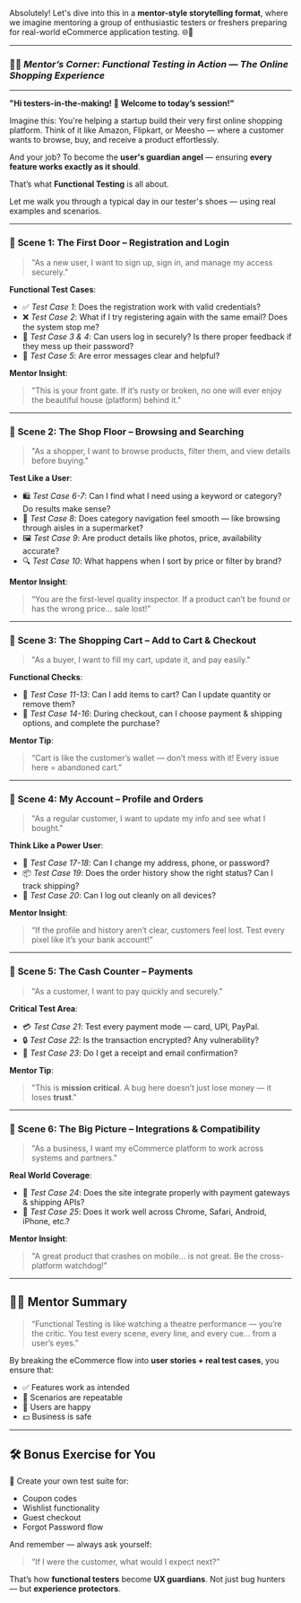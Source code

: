 Absolutely! Let's dive into this in a **mentor-style storytelling format**, where we imagine mentoring a group of enthusiastic testers or freshers preparing for real-world eCommerce application testing. 🌐🛒

---

### 🧑‍🏫 *Mentor’s Corner: Functional Testing in Action — The Online Shopping Experience*

---

**"Hi testers-in-the-making! 👋 Welcome to today’s session!"**

Imagine this: You're helping a startup build their very first online shopping platform. Think of it like Amazon, Flipkart, or Meesho — where a customer wants to browse, buy, and receive a product effortlessly.

And your job?
To become the **user's guardian angel** — ensuring **every feature works exactly as it should**.

That’s what **Functional Testing** is all about.

Let me walk you through a typical day in our tester's shoes — using real examples and scenarios.

---

### 📌 **Scene 1: The First Door – Registration and Login**

> "As a new user, I want to sign up, sign in, and manage my access securely."

**Functional Test Cases**:

* ✅ *Test Case 1*: Does the registration work with valid credentials?
* ❌ *Test Case 2*: What if I try registering again with the same email? Does the system stop me?
* 🔐 *Test Case 3 & 4*: Can users log in securely? Is there proper feedback if they mess up their password?
* 💬 *Test Case 5*: Are error messages clear and helpful?

**Mentor Insight**:

> "This is your front gate. If it’s rusty or broken, no one will ever enjoy the beautiful house (platform) behind it."

---

### 📌 **Scene 2: The Shop Floor – Browsing and Searching**

> "As a shopper, I want to browse products, filter them, and view details before buying."

**Test Like a User**:

* 🛍 *Test Case 6-7*: Can I find what I need using a keyword or category? Do results make sense?
* 📁 *Test Case 8*: Does category navigation feel smooth — like browsing through aisles in a supermarket?
* 🖼 *Test Case 9*: Are product details like photos, price, availability accurate?
* 🔍 *Test Case 10*: What happens when I sort by price or filter by brand?

**Mentor Insight**:

> “You are the first-level quality inspector. If a product can’t be found or has the wrong price… sale lost!”

---

### 📌 **Scene 3: The Shopping Cart – Add to Cart & Checkout**

> "As a buyer, I want to fill my cart, update it, and pay easily."

**Functional Checks**:

* 🧺 *Test Case 11-13*: Can I add items to cart? Can I update quantity or remove them?
* 🧾 *Test Case 14-16*: During checkout, can I choose payment & shipping options, and complete the purchase?

**Mentor Tip**:

> “Cart is like the customer’s wallet — don’t mess with it! Every issue here = abandoned cart.”

---

### 📌 **Scene 4: My Account – Profile and Orders**

> "As a regular customer, I want to update my info and see what I bought."

**Think Like a Power User**:

* 👤 *Test Case 17-18*: Can I change my address, phone, or password?
* 📦 *Test Case 19*: Does the order history show the right status? Can I track shipping?
* 🚪 *Test Case 20*: Can I log out cleanly on all devices?

**Mentor Insight**:

> “If the profile and history aren’t clear, customers feel lost. Test every pixel like it’s your bank account!”

---

### 📌 **Scene 5: The Cash Counter – Payments**

> "As a customer, I want to pay quickly and securely."

**Critical Test Area**:

* 💳 *Test Case 21*: Test every payment mode — card, UPI, PayPal.
* 🔒 *Test Case 22*: Is the transaction encrypted? Any vulnerability?
* 📧 *Test Case 23*: Do I get a receipt and email confirmation?

**Mentor Tip**:

> "This is **mission critical**. A bug here doesn’t just lose money — it loses **trust**."

---

### 📌 **Scene 6: The Big Picture – Integrations & Compatibility**

> "As a business, I want my eCommerce platform to work across systems and partners."

**Real World Coverage**:

* 🔗 *Test Case 24*: Does the site integrate properly with payment gateways & shipping APIs?
* 🧪 *Test Case 25*: Does it work well across Chrome, Safari, Android, iPhone, etc.?

**Mentor Insight**:

> "A great product that crashes on mobile… is not great. Be the cross-platform watchdog!"

---

## 👨‍🏫 Mentor Summary

> “Functional Testing is like watching a theatre performance — you’re the critic. You test every scene, every line, and every cue… from a user’s eyes.”

By breaking the eCommerce flow into **user stories + real test cases**, you ensure that:

* ✅ Features work as intended
* 🔁 Scenarios are repeatable
* 🎯 Users are happy
* 💵 Business is safe

---

## 🛠 Bonus Exercise for You

🎯 Create your own test suite for:

* Coupon codes
* Wishlist functionality
* Guest checkout
* Forgot Password flow

And remember — always ask yourself:

> “If I were the customer, what would I expect next?”

That’s how **functional testers** become **UX guardians**.
Not just bug hunters — but **experience protectors**.


